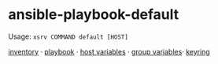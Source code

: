 # ansible-playbook-default

Usage: `xsrv COMMAND default [HOST]`

[inventory](inventory.yml) · [playbook](playbook.yml) · [host variables](host_vars/) · [group variables](group_vars/)· [keyring](default.kdbx)

<!--
## Monitoring
insert netdata badges here
-->

<!-- ## Documentation -->
<!-- ![](diagram.png) Source ([Dia]((https://packages.debian.org/buster/dia)): [diagram.dia](diagram.dia) -->
<!-- - **Networking:** All IP addresses are static. There is a single network 192.168.0.0/24. Routing/NAT/firewall: [PFSENSE.md](PFSENSE.md) -->
<!-- - **Provisioning/removing hosts: [PROXMOX.md](PROXMOX.md), [DEBIAN-SERVER-SETUP.md](DEBIAN-SERVER-SETUP.md) -->
<!-- - **Workstations:** [WORKSTATION-DEBIAN.md](WORKSTATION-DEBIAN.md); [WORKSTATION-WINDOWS.md](WORKSTATION-WINDOWS.md) -->
<!-- - **Printers:** [PRINTERS.md](PRINTERS.md) -->
<!-- - **Phones:** [PHONES.md](PHONES.md) -->
<!-- - **Cameras:** [CAMERAS.md](CAMERAS.md) -->
<!-- - **Appliances:** [APPLIANCES.md](APPLIANCES.md) -->
<!-- - **Licenses: [LICENSES.md](LICENSES.md) -->
<!-- - **Maintenance:** [MAINTENANCE.md](MAINTENANCE.md) -->
